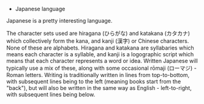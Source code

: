 * Japanese language

Japanese is a pretty interesting language.

The character sets used are hiragana (ひらがな) and katakana (カタカナ) which collectively form the kana, and kanji (漢字) or Chinese characters. None of these are alphabets. Hiragana and katakana are syllabaries which means each character is a syllable, and kanji is a logographic script which means that each character represents a word or idea. Written Japanese will typically use a mix of these, along with some occasional rōmaji (ローマジ) - Roman letters. Writing is traditionally written in lines from top-to-bottom, with subsequent lines being to the left (meaning books start from the "back"), but will also be written in the same way as English - left-to-right, with subsequent lines being below.
